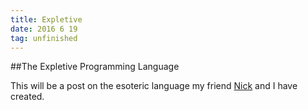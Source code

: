 ```yaml
---
title: Expletive
date: 2016 6 19
tag: unfinished
---
```



##The Expletive Programming Language
  
  
This will be a post on the esoteric language my friend
[Nick](http://www.nicholascjones.com/) and I have created.  
  

